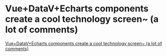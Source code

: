 # Vue+DataV+Echarts components create a cool technology screen~ (a lot of comments)
[Vue+DataV+Echarts components create a cool technology screen~ (a lot of comments)](https://aiwithcloud.com/2022/09/16/vuedatavecharts_components_create_a_cool_technology_screen_a_lot_of_comments/)